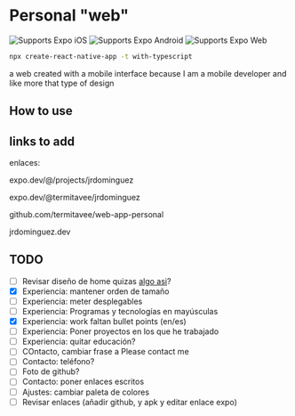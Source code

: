 # Personal "web"

<p>
  <!-- iOS -->
  <img alt="Supports Expo iOS" longdesc="Supports Expo iOS" src="https://img.shields.io/badge/iOS-4630EB.svg?style=flat-square&logo=APPLE&labelColor=999999&logoColor=fff" />
  <!-- Android -->
  <img alt="Supports Expo Android" longdesc="Supports Expo Android" src="https://img.shields.io/badge/Android-4630EB.svg?style=flat-square&logo=ANDROID&labelColor=A4C639&logoColor=fff" />
  <!-- Web -->
  <img alt="Supports Expo Web" longdesc="Supports Expo Web" src="https://img.shields.io/badge/web-4630EB.svg?style=flat-square&logo=GOOGLE-CHROME&labelColor=4285F4&logoColor=fff" />
</p>

```sh
npx create-react-native-app -t with-typescript
```

a web created with a mobile interface because I am a mobile developer and like more that type of design

## How to use

## links to add

enlaces:

expo.dev/@/projects/jrdominguez

expo.dev/@termitavee/jrdominguez

github.com/termitavee/web-app-personal

jrdominguez.dev

## TODO

- [ ] Revisar diseño de home quizas [algo asi](https://urano.studio)?
- [x] Experiencia: mantener orden de tamaño
- [ ] Experiencia: meter desplegables
- [ ] Experiencia: Programas y tecnologías en mayúsculas
- [x] Experiencia: work faltan bullet points (en/es)
- [ ] Experiencia: Poner proyectos en los que he trabajado
- [ ] Experiencia: quitar educación?
- [ ] COntacto, cambiar frase a Please contact me
- [ ] Contacto: teléfono?
- [ ] Foto de github?
- [ ] Contacto: poner enlaces escritos
- [ ] Ajustes: cambiar paleta de colores
- [ ] Revisar enlaces (añadir github, y apk y editar enlace expo)
